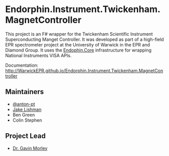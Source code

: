 # Endorphin.Instrument.Twickenham.MagnetController

This project is an F# wrapper for the Twickenham Scientific Instrument
Superconducting Manget Controller.  It was developed as part of a high-field EPR
spectrometer project at the University of Warwick in the EPR and Diamond Group.
It uses the [Endophin.Core][1] infrastructure for wrapping National Instruments
VISA APIs.

Documentation:
http://WarwickEPR.github.io/Endorphin.Instrument.Twickenham.MagnetController


## Maintainers

- [@anton-pt](https://github.com/anton-pt)
- [Jake Lishman](https://github.com/jakelishman)
- Ben Green
- Colin Stephen

## Project Lead

- [Dr. Gavin Morley](mailto:gavin.morley@warwick.ac.uk)

  [1]: https://warwickepr.github.io/Endorphin.Core
